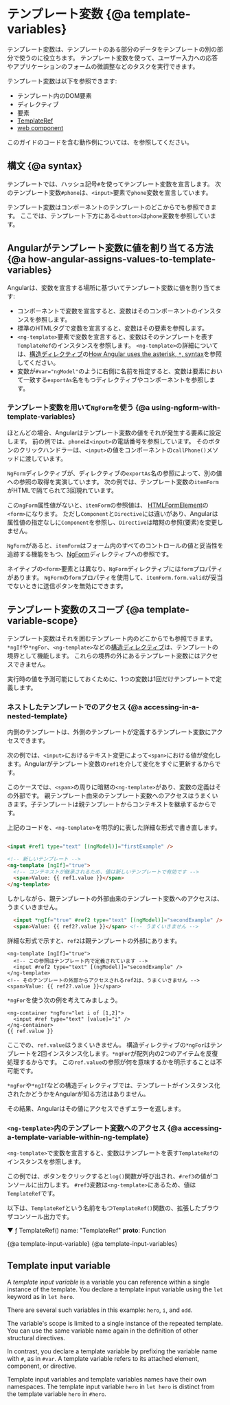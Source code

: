 # テンプレート変数 {@a template-variables}

テンプレート変数は、テンプレートのある部分のデータをテンプレートの別の部分で使うのに役立ちます。
テンプレート変数を使って、ユーザー入力への応答やアプリケーションのフォームの微調整などのタスクを実行できます。

テンプレート変数は以下を参照できます:

* テンプレート内のDOM要素
* ディレクティブ
* 要素
* [TemplateRef](api/core/TemplateRef)
* <a href="https://developer.mozilla.org/en-US/docs/Web/Web_Components" title="MDN: Web Components">web component</a>

<div class="alert is-helpful">

このガイドのコードを含む動作例については、<live-example></live-example>を参照してください。

</div>

## 構文 {@a syntax}

テンプレートでは、ハッシュ記号`#`を使ってテンプレート変数を宣言します。
次のテンプレート変数`#phone`は、`<input>`要素で`phone`変数を宣言しています。

<code-example path="template-reference-variables/src/app/app.component.html" region="ref-var" header="src/app/app.component.html"></code-example>

テンプレート変数はコンポーネントのテンプレートのどこからでも参照できます。
ここでは、テンプレート下方にある`<button>`は`phone`変数を参照しています。

<code-example path="template-reference-variables/src/app/app.component.html" region="ref-phone" header="src/app/app.component.html"></code-example>

## Angularがテンプレート変数に値を割り当てる方法 {@a how-angular-assigns-values-to-template-variables}

Angularは、変数を宣言する場所に基づいてテンプレート変数に値を割り当てます:

* コンポーネントで変数を宣言すると、変数はそのコンポーネントのインスタンスを参照します。
* 標準のHTMLタグで変数を宣言すると、変数はその要素を参照します。
* `<ng-template>`要素で変数を宣言すると、変数はそのテンプレートを表す`TemplateRef`のインスタンスを参照します。
  `<ng-template>`の詳細については、[構造ディレクティブ](guide/structural-directives)の[How Angular uses the asterisk, `*`, syntax](guide/structural-directives#asterisk)を参照してください。
* 変数が`#var="ngModel"`のように右側に名前を指定すると、変数は要素において一致する`exportAs`名をもつディレクティブやコンポーネントを参照します。
<!-- What does the second half of this mean?^^ Can we explain this more fully? Could I see a working example? -kw -->

### テンプレート変数を用いて`NgForm`を使う {@a using-ngform-with-template-variables}

ほとんどの場合、Angularはテンプレート変数の値をそれが発生する要素に設定します。
前の例では、`phone`は`<input>`の電話番号を参照しています。
そのボタンのクリックハンドラーは、`<input>`の値をコンポーネントの`callPhone()`メソッドに渡しています。

`NgForm`ディレクティブが、ディレクティブの`exportAs`名の参照によって、別の値への参照の取得を実演しています。
次の例では、テンプレート変数の`itemForm`がHTMLで隔てられて3回現れています。

<code-example path="template-reference-variables/src/app/app.component.html" region="ngForm" header="src/app/hero-form.component.html"></code-example>

この`ngForm`属性値がないと、`itemForm`の参照値は、
[HTMLFormElement](https://developer.mozilla.org/en-US/docs/Web/API/HTMLFormElement)の`<form>`になります。
ただし`Component`と`Directive`には違いがあり、Angularは属性値の指定なしに`Component`を参照し、`Directive`は暗黙の参照(要素)を変更しません。
<!-- What is the train of thought from talking about a form element to the difference between a component and a directive? Why is the component directive conversation relevant here?  -kw -->

`NgForm`があると、`itemForm`はフォーム内のすべてのコントロールの値と妥当性を追跡する機能をもつ、[NgForm](api/forms/NgForm "API: NgForm")ディレクティブへの参照です。

ネイティブの`<form>`要素とは異なり、`NgForm`ディレクティブには`form`プロパティがあります。
`NgForm`の`form`プロパティを使用して、`itemForm.form.valid`が妥当でないときに送信ボタンを無効にできます。


## テンプレート変数のスコープ {@a template-variable-scope}

テンプレート変数はそれを囲むテンプレート内のどこからでも参照できます。
`*ngIf`や`*ngFor`、`<ng-template>`などの[構造ディレクティブ](guide/built-in-directives)は、テンプレートの境界として機能します。
これらの境界の外にあるテンプレート変数にはアクセスできません。

<div class="alert is-helpful">

実行時の値を予測可能にしておくために、1つの変数は1回だけテンプレートで定義します。

</div>

### ネストしたテンプレートでのアクセス {@a accessing-in-a-nested-template}

内側のテンプレートは、外側のテンプレートが定義するテンプレート変数にアクセスできます。

次の例では、`<input>`におけるテキスト変更によって`<span>`における値が変化します。Angularがテンプレート変数の`ref1`を介して変化をすぐに更新するからです。

<code-example path="template-reference-variables/src/app/app.component.html" region="template-ref-vars-scope1" header="src/app/app.component.html"></code-example>

このケースでは、`<span>`の周りに暗黙の`<ng-template>`があり、変数の定義はその外部です。
親テンプレート由来のテンプレート変数へのアクセスはうまくいきます。子テンプレートは親テンプレートからコンテキストを継承するからです。

上記のコードを、`<ng-template>`を明示的に表した詳細な形式で書き直します。

```html

<input #ref1 type="text" [(ngModel)]="firstExample" />

<!-- 新しいテンプレート -->
<ng-template [ngIf]="true">
  <!-- コンテキストが継承されるため、値は新しいテンプレートで有効です -->
  <span>Value: {{ ref1.value }}</span>
</ng-template>

```

しかしながら、親テンプレートの外部由来のテンプレート変数へのアクセスは、うまくいきません。

```html
  <input *ngIf="true" #ref2 type="text" [(ngModel)]="secondExample" />
  <span>Value: {{ ref2?.value }}</span> <!-- うまくいきません -->
```

詳細な形式で示すと、`ref2`は親テンプレートの外部にあります。

```
<ng-template [ngIf]="true">
  <!-- この参照はテンプレート内で定義されています -->
  <input #ref2 type="text" [(ngModel)]="secondExample" />
</ng-template>
<!-- そのテンプレートの外部からアクセスされるref2は、うまくいきません -->
<span>Value: {{ ref2?.value }}</span>
```

`*ngFor`を使う次の例を考えてみましょう。

```
<ng-container *ngFor="let i of [1,2]">
  <input #ref type="text" [value]="i" />
</ng-container>
{{ ref.value }}
```

ここでの、`ref.value`はうまくいきません。
構造ディレクティブの`*ngFor`はテンプレートを2回インスタンス化します。`*ngFor`が配列内の2つのアイテムを反復処理するからです。
この`ref.value`の参照が何を意味するかを明示することは不可能です。

`*ngFor`や`*ngIf`などの構造ディレクティブでは、テンプレートがインスタンス化されたかどうかをAngularが知る方法はありません。

その結果、Angularはその値にアクセスできずエラーを返します。

### `<ng-template>`内のテンプレート変数へのアクセス {@a accessing-a-template-variable-within-ng-template}

`<ng-template>`で変数を宣言すると、変数はテンプレートを表す`TemplateRef`のインスタンスを参照します。

<code-example path="template-reference-variables/src/app/app.component.html" region="template-ref" header="src/app/app.component.html"></code-example>

この例では、ボタンをクリックすると`log()`関数が呼び出され、`#ref3`の値がコンソールに出力します。
`#ref3`変数は`<ng-template>`にあるため、値は`TemplateRef`です。

以下は、`TemplateRef`という名前をもつ`TemplateRef()`関数の、拡張したブラウザコンソール出力です。

<code-example language="sh">

&#9660; ƒ TemplateRef()
name: "TemplateRef"
__proto__: Function

</code-example>

{@a template-input-variable}
{@a template-input-variables}
## Template input variable

A _template input variable_ is a variable you can reference within a single instance of the template.
You declare a template input variable using the `let` keyword as in `let hero`.

There are several such variables in this example: `hero`, `i`, and `odd`.

The variable's scope is limited to a single instance of the repeated template.
You can use the same variable name again in the definition of other structural directives.

In contrast, you declare a template variable by prefixing the variable name with `#`, as in `#var`.
A template variable refers to its attached element, component, or directive.

Template input variables and template variables names have their own namespaces.
The template input variable `hero` in `let hero` is distinct from the template variable `hero` in `#hero`.

